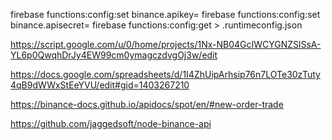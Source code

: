 firebase functions:config:set binance.apikey=
firebase functions:config:set binance.apisecret=
firebase functions:config:get > .runtimeconfig.json



https://script.google.com/u/0/home/projects/1Nx-NB04GcIWCYGNZSlSsA-YL6p0QwqhDrJy4EW99cm0ymagczdvgOj3w/edit

https://docs.google.com/spreadsheets/d/1I4ZhUipArhsip76n7LOTe30zTuty4qB9dWWxStEeYVU/edit#gid=1403267210

https://binance-docs.github.io/apidocs/spot/en/#new-order-trade

https://github.com/jaggedsoft/node-binance-api